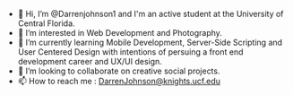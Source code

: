 - 👋 Hi, I’m @Darrenjohnson1 and I'm an active student at the University of Central Florida.
- 👀 I’m interested in Web Development and Photography.
- 🌱 I’m currently learning Mobile Development, Server-Side Scripting and User Centered Design with intentions of persuing a front end development career and UX/UI design.
- 💞️ I’m looking to collaborate on creative social projects.
- 📫 How to reach me : DarrenJohnson@knights.ucf.edu

